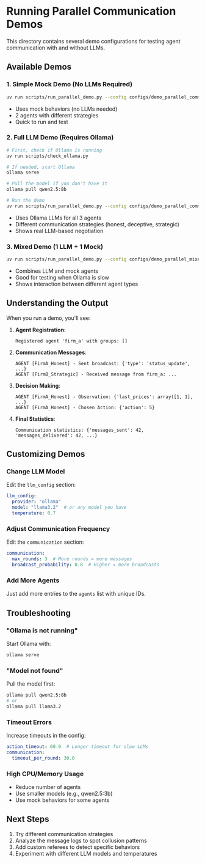 # Running Parallel Communication Demos

This directory contains several demo configurations for testing agent communication with and without LLMs.

## Available Demos

### 1. Simple Mock Demo (No LLMs Required)
```bash
uv run scripts/run_parallel_demo.py --config configs/demo_parallel_communication_simple.yaml
```
- Uses mock behaviors (no LLMs needed)
- 2 agents with different strategies
- Quick to run and test

### 2. Full LLM Demo (Requires Ollama)
```bash
# First, check if Ollama is running
uv run scripts/check_ollama.py

# If needed, start Ollama
ollama serve

# Pull the model if you don't have it
ollama pull qwen2.5:8b

# Run the demo
uv run scripts/run_parallel_demo.py --config configs/demo_parallel_communication_llm.yaml
```
- Uses Ollama LLMs for all 3 agents
- Different communication strategies (honest, deceptive, strategic)
- Shows real LLM-based negotiation

### 3. Mixed Demo (1 LLM + 1 Mock)
```bash
uv run scripts/run_parallel_demo.py --config configs/demo_parallel_mixed.yaml
```
- Combines LLM and mock agents
- Good for testing when Ollama is slow
- Shows interaction between different agent types

## Understanding the Output

When you run a demo, you'll see:

1. **Agent Registration**: 
   ```
   Registered agent 'firm_a' with groups: []
   ```

2. **Communication Messages**:
   ```
   AGENT [FirmA_Honest] - Sent broadcast: {'type': 'status_update', ...}
   AGENT [FirmB_Strategic] - Received message from firm_a: ...
   ```

3. **Decision Making**:
   ```
   AGENT [FirmA_Honest] - Observation: {'last_prices': array([1, 1], ...}
   AGENT [FirmA_Honest] - Chosen Action: {'action': 5}
   ```

4. **Final Statistics**:
   ```
   Communication statistics: {'messages_sent': 42, 'messages_delivered': 42, ...}
   ```

## Customizing Demos

### Change LLM Model
Edit the `llm_config` section:
```yaml
llm_config:
  provider: "ollama"
  model: "llama3.2"  # or any model you have
  temperature: 0.7
```

### Adjust Communication Frequency
Edit the `communication` section:
```yaml
communication:
  max_rounds: 3  # More rounds = more messages
  broadcast_probability: 0.8  # Higher = more broadcasts
```

### Add More Agents
Just add more entries to the `agents` list with unique IDs.

## Troubleshooting

### "Ollama is not running"
Start Ollama with:
```bash
ollama serve
```

### "Model not found"
Pull the model first:
```bash
ollama pull qwen2.5:8b
# or
ollama pull llama3.2
```

### Timeout Errors
Increase timeouts in the config:
```yaml
action_timeout: 60.0  # Longer timeout for slow LLMs
communication:
  timeout_per_round: 30.0
```

### High CPU/Memory Usage
- Reduce number of agents
- Use smaller models (e.g., qwen2.5:3b)
- Use mock behaviors for some agents

## Next Steps

1. Try different communication strategies
2. Analyze the message logs to spot collusion patterns
3. Add custom referees to detect specific behaviors
4. Experiment with different LLM models and temperatures